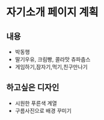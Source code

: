 # 자기소개 페이지 계획

## 내용

- 박동행
- 딸기우유, 크림빵, 콜라맛 츄파춥스
- 게임하기,잠자기,먹기,친구만나기



## 하고싶은 디자인

- 시원한 푸른색 계열
- 구름사진으로 배경 꾸미기